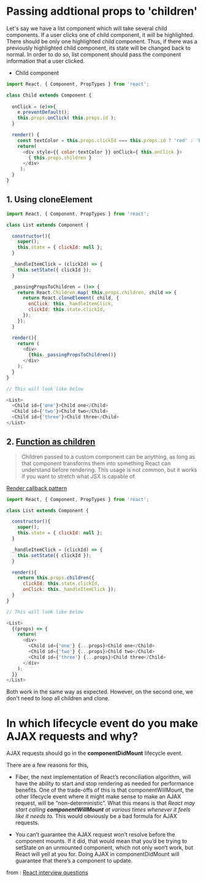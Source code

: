 # Passing addtional props to 'children'

Let's say we have a list component which will take several child components. If a user clicks one of child component, it will be highlighted. There should be only one highlighted child component. Thus, if there was a previously highlighted child component, its state will be changed back to normal. In order to do so, list component should pass the component information that a user clicked.

- Child component

```javascript
import React, { Component, PropTypes } from 'react';

class Child extends Component {
  
  onClick = (e)=>{
    e.preventDefault();
    this.props.onClick( this.props.id );
  }

  render() {
    const textColor = this.props.clickId === this.props.id ? 'red' : 'black';
    return( 
      <div style={{ color:textColor }} onClick={ this.onClick }>
      	{ this.props.children }
      </div> 
     );
  }
}
```

## 1. Using cloneElement

```javascript
import React, { Component, PropTypes } from 'react';

class List extends Component {

  constructor(){
    super();
    this.state = { clickId: null };
  }

  _handleItemClick = (clickId) => {
    this.setState({ clickId });
  }

  _passingPropsToChildren = ()=> {
    return React.Children.map( this.props.children, child => {
      return React.cloneElement( child, {
        onClick: this._handleItemClick,
        clickId: this.state.clickId,
      });
    });
  }

  render(){
    return (
      <div>
        {this._passingPropsToChildren()}
      </div>
    );
  }
}

// This will look like below 

<List>
  <Child id={'one'}>Child one</Child>
  <Child id={'two'}>Child two</Child>
  <Child id={'three'}>Child three</Child>
</List>


```

## 2. [Function as children](https://facebook.github.io/react/docs/jsx-in-depth.html#functions-as-children)   
>Children passed to a custom component can be anything, as long as that component transforms them into something React can understand before rendering. This usage is not common, but it works if you want to stretch what JSX is capable of.

[Render callback pattern](https://morlay.gitbooks.io/react-patterns/content/en/react-patterns/render-callback.html)

```javascript
import React, { Component, PropTypes } from 'react';

class List extends Component {

  constructor(){
    super();
    this.state = { clickId: null };
  }

  _handleItemClick = (clickId) => {
    this.setState({ clickId });
  }

  render(){
    return this.props.children({ 
      clickId: this.state.clickId, 
      onClick: this._handleItemClick });
  }
}

// This will look like below 

<List>
  {(props) => {
    return(
      <div>
        <Child id={'one'} {...props}>Child one</Child>
        <Child id={'two'} {...props}>Child two</Child>
        <Child id={'three'} {...props}>Child three</Child>
      </div>
    );
  }}
</List>

```
Both work in the same way as expected. However, on the second one, we don't need to loop all children and clone.

# In which lifecycle event do you make AJAX requests and why?

AJAX requests should go in the **componentDidMount** lifecycle event.

There are a few reasons for this,

- Fiber, the next implementation of React’s reconciliation algorithm, will have the ability to start and stop rendering as needed for performance benefits. One of the trade-offs of this is that componentWillMount, the other lifecycle event where it might make sense to make an AJAX request, will be “non-deterministic”. What this means is that _React may start calling **componentWillMount** at various times whenever it feels like it needs to._ This would obviously be a bad formula for AJAX requests.

- You can’t guarantee the AJAX request won’t resolve before the component mounts. If it did, that would mean that you’d be trying to setState on an unmounted component, which not only won’t work, but React will yell at you for. Doing AJAX in componentDidMount will guarantee that there’s a component to update.

from : [React interview questions](https://tylermcginnis.com/react-interview-questions/)